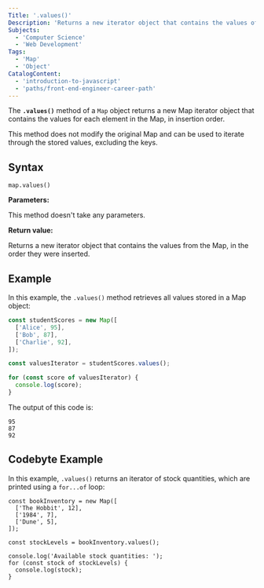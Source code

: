 ```yaml
---
Title: '.values()'
Description: 'Returns a new iterator object that contains the values of a Map object in insertion order.'
Subjects:
  - 'Computer Science'
  - 'Web Development'
Tags:
  - 'Map'
  - 'Object'
CatalogContent:
  - 'introduction-to-javascript'
  - 'paths/front-end-engineer-career-path'
---
```


The **`.values()`** method of a `Map` object returns a new Map iterator object that contains the values for each element in the Map, in insertion order.

This method does not modify the original Map and can be used to iterate through the stored values, excluding the keys.

## Syntax

```pseudo
map.values()
```

**Parameters:**

This method doesn't take any parameters.

**Return value:**

Returns a new iterator object that contains the values from the Map, in the order they were inserted.

## Example

In this example, the `.values()` method retrieves all values stored in a Map object:

```js
const studentScores = new Map([
  ['Alice', 95],
  ['Bob', 87],
  ['Charlie', 92],
]);

const valuesIterator = studentScores.values();

for (const score of valuesIterator) {
  console.log(score);
}
```

The output of this code is:

```shell
95
87
92
```

## Codebyte Example

In this example, `.values()` returns an iterator of stock quantities, which are printed using a `for...of` loop:

```codebyte/javascript
const bookInventory = new Map([
  ['The Hobbit', 12],
  ['1984', 7],
  ['Dune', 5],
]);

const stockLevels = bookInventory.values();

console.log('Available stock quantities: ');
for (const stock of stockLevels) {
  console.log(stock);
}
```
